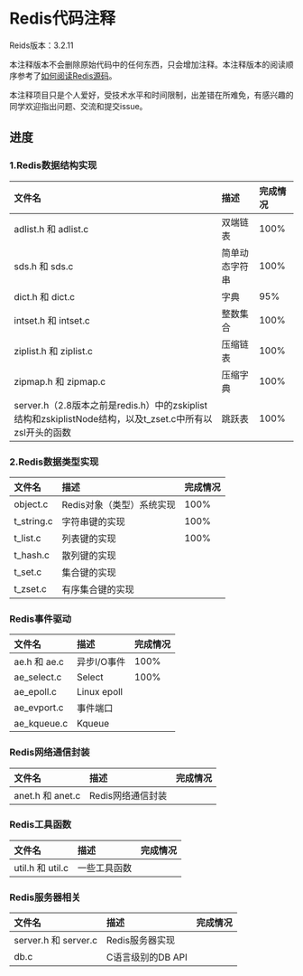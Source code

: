 # Redis代码注释

Reids版本：3.2.11

本注释版本不会删除原始代码中的任何东西，只会增加注释。本注释版本的阅读顺序参考了[如何阅读Redis源码](https://github.com/huangz1990/blog/blob/master/diary/2014/how-to-read-redis-source-code.rst)。

本注释项目只是个人爱好，受技术水平和时间限制，出差错在所难免，有感兴趣的同学欢迎指出问题、交流和提交issue。

## 进度

### 1.Redis数据结构实现

|  文件名  | 描述    | 完成情况
|:------------------|:------------------|:------------------
| adlist.h 和 adlist.c  | 双端链表 | 100%
| sds.h 和 sds.c | 简单动态字符串 | 100%
| dict.h 和 dict.c | 字典 | 95%
| intset.h 和 intset.c | 整数集合 | 100%
| ziplist.h 和 ziplist.c | 压缩链表 | 100%
| zipmap.h 和 zipmap.c | 压缩字典 | 100%
| server.h（2.8版本之前是redis.h）中的zskiplist结构和zskiplistNode结构，以及t_zset.c中所有以zsl开头的函数 | 跳跃表 | 100%

### 2.Redis数据类型实现

|  文件名  | 描述    | 完成情况
|:------------------|:------------------|:------------------
| object.c  | Redis对象（类型）系统实现 | 100%
| t_string.c  | 字符串键的实现 | 100%
| t_list.c  | 列表键的实现 | 100%
| t_hash.c  | 散列键的实现 | 
| t_set.c  | 集合键的实现 | 
| t_zset.c  | 有序集合键的实现 | 

### Redis事件驱动

|  文件名  | 描述    | 完成情况
|:------------------|:------------------|:------------------
| ae.h 和 ae.c | 异步I/O事件 | 100%
| ae_select.c | Select | 100%
| ae_epoll.c | Linux epoll | 
| ae_evport.c | 事件端口 | 
| ae_kqueue.c | Kqueue | 

### Redis网络通信封装

|  文件名  | 描述    | 完成情况
|:------------------|:------------------|:------------------
| anet.h 和 anet.c | Redis网络通信封装 | 

### Redis工具函数

|  文件名  | 描述    | 完成情况
|:------------------|:------------------|:------------------
| util.h 和 util.c | 一些工具函数 | 

### Redis服务器相关

|  文件名  | 描述    | 完成情况
|:------------------|:------------------|:------------------
| server.h 和 server.c | Redis服务器实现 | 
| db.c | C语言级别的DB API | 